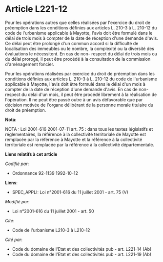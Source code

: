 # Article L221-12

Pour les opérations autres que celles réalisées par l'exercice du droit de préemption dans les conditions définies aux
articles L. 210-3 à L. 210-12 du code de l'urbanisme applicable à Mayotte, l'avis doit être formulé dans le délai de trois
mois à compter de la date de réception d'une demande d'avis. Ce délai peut être prolongé d'un commun accord si la difficulté
de localisation des immeubles ou le nombre, la complexité ou la diversité des évaluations le nécessitent. En cas de non-
respect du délai de trois mois ou du délai prorogé, il peut être procédé à la consultation de la commission d'aménagement
foncier.

Pour les opérations réalisées par exercice du droit de préemption dans les conditions définies aux articles L. 210-3 à L.
210-12 du code de l'urbanisme applicable à Mayotte, l'avis doit être formulé dans le délai d'un mois à compter de la date de
réception d'une demande d'avis. En cas de non-respect du délai d'un mois, il peut être procédé librement à la réalisation de
l'opération. Il ne peut être passé outre à un avis défavorable que par décision motivée de l'organe délibérant de la personne
morale titulaire du droit de préemption.

**Nota:**

NOTA : Loi 2001-616 2001-07-11 art. 75 : dans tous les textes législatifs et réglementaires, la référence à la collectivité
territoriale de Mayotte est remplacée par la référence à Mayotte et la référence à la collectivité territoriale est remplacée
par la référence à la collectivité départementale.

**Liens relatifs à cet article**

_Codifié par_:

  - Ordonnance 92-1139 1992-10-12

**Liens**:

  - SPEC_APPLI: Loi n°2001-616 du 11 juillet 2001 - art. 75 (V)

_Modifié par_:

  - Loi n°2001-616 du 11 juillet 2001 - art. 50

_Cite_:

  - Code de l'urbanisme L210-3 à L210-12

_Cité par_:

  - Code du domaine de l'Etat et des collectivités pub - art. L221-14 (Ab)
  - Code du domaine de l'Etat et des collectivités pub - art. L221-19 (Ab)
